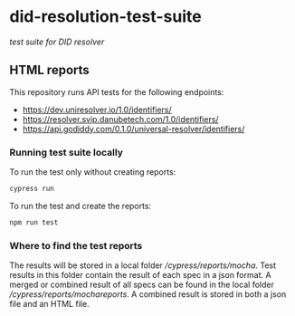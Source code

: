 # did-resolution-test-suite
_test suite for DID resolver_

## HTML reports

This repository runs API tests for the following endpoints:
- https://dev.uniresolver.io/1.0/identifiers/
- https://resolver.svip.danubetech.com/1.0/identifiers/
- https://api.godiddy.com/0.1.0/universal-resolver/identifiers/

<!-- In the current version of this repository, the report of https://dev.uniresolver.io/1.0/identifiers/ is shown.  -->

### Running test suite locally

To run the test only without creating reports:
```markdown
cypress run
```

To run the test and create the reports: 

```markdown
npm run test
```


### Where to find the test reports
The results will be stored in a local folder _/cypress/reports/mocha_. Test results in this folder contain the result of each spec in a json format. A merged or combined result of all specs can be found in the local folder _/cypress/reports/mochareports_. A combined result is stored in both a json file and an HTML file. 

